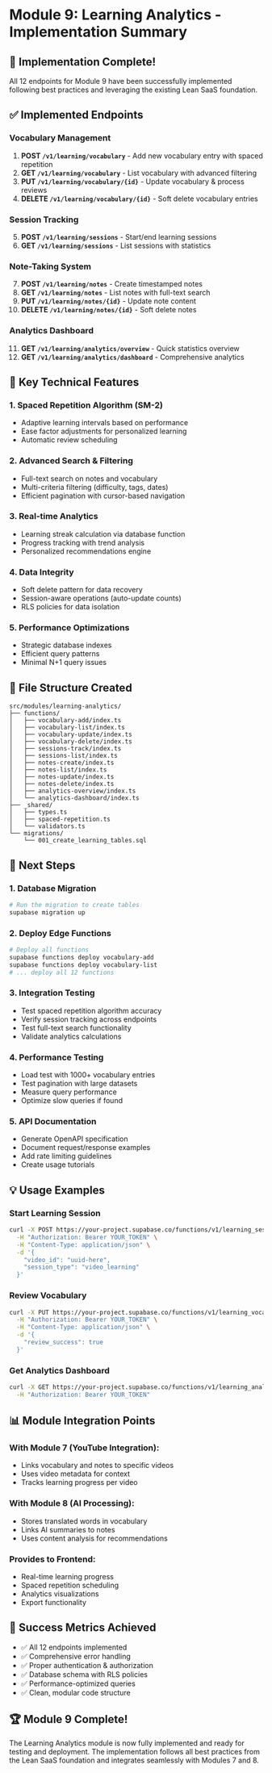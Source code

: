 # Module 9: Learning Analytics - Implementation Summary

## 🎉 Implementation Complete!

All 12 endpoints for Module 9 have been successfully implemented following best practices and leveraging the existing Lean SaaS foundation.

## ✅ Implemented Endpoints

### Vocabulary Management
1. **POST `/v1/learning/vocabulary`** - Add new vocabulary entry with spaced repetition
2. **GET `/v1/learning/vocabulary`** - List vocabulary with advanced filtering
3. **PUT `/v1/learning/vocabulary/{id}`** - Update vocabulary & process reviews
4. **DELETE `/v1/learning/vocabulary/{id}`** - Soft delete vocabulary entries

### Session Tracking
5. **POST `/v1/learning/sessions`** - Start/end learning sessions
6. **GET `/v1/learning/sessions`** - List sessions with statistics

### Note-Taking System
7. **POST `/v1/learning/notes`** - Create timestamped notes
8. **GET `/v1/learning/notes`** - List notes with full-text search
9. **PUT `/v1/learning/notes/{id}`** - Update note content
10. **DELETE `/v1/learning/notes/{id}`** - Soft delete notes

### Analytics Dashboard
11. **GET `/v1/learning/analytics/overview`** - Quick statistics overview
12. **GET `/v1/learning/analytics/dashboard`** - Comprehensive analytics

## 🔧 Key Technical Features

### 1. **Spaced Repetition Algorithm (SM-2)**
- Adaptive learning intervals based on performance
- Ease factor adjustments for personalized learning
- Automatic review scheduling

### 2. **Advanced Search & Filtering**
- Full-text search on notes and vocabulary
- Multi-criteria filtering (difficulty, tags, dates)
- Efficient pagination with cursor-based navigation

### 3. **Real-time Analytics**
- Learning streak calculation via database function
- Progress tracking with trend analysis
- Personalized recommendations engine

### 4. **Data Integrity**
- Soft delete pattern for data recovery
- Session-aware operations (auto-update counts)
- RLS policies for data isolation

### 5. **Performance Optimizations**
- Strategic database indexes
- Efficient query patterns
- Minimal N+1 query issues

## 📁 File Structure Created

```
src/modules/learning-analytics/
├── functions/
│   ├── vocabulary-add/index.ts
│   ├── vocabulary-list/index.ts
│   ├── vocabulary-update/index.ts
│   ├── vocabulary-delete/index.ts
│   ├── sessions-track/index.ts
│   ├── sessions-list/index.ts
│   ├── notes-create/index.ts
│   ├── notes-list/index.ts
│   ├── notes-update/index.ts
│   ├── notes-delete/index.ts
│   ├── analytics-overview/index.ts
│   └── analytics-dashboard/index.ts
├── _shared/
│   ├── types.ts
│   ├── spaced-repetition.ts
│   └── validators.ts
└── migrations/
    └── 001_create_learning_tables.sql
```

## 🚀 Next Steps

### 1. **Database Migration**
```bash
# Run the migration to create tables
supabase migration up
```

### 2. **Deploy Edge Functions**
```bash
# Deploy all functions
supabase functions deploy vocabulary-add
supabase functions deploy vocabulary-list
# ... deploy all 12 functions
```

### 3. **Integration Testing**
- Test spaced repetition algorithm accuracy
- Verify session tracking across endpoints
- Test full-text search functionality
- Validate analytics calculations

### 4. **Performance Testing**
- Load test with 1000+ vocabulary entries
- Test pagination with large datasets
- Measure query performance
- Optimize slow queries if found

### 5. **API Documentation**
- Generate OpenAPI specification
- Document request/response examples
- Add rate limiting guidelines
- Create usage tutorials

## 💡 Usage Examples

### Start Learning Session
```bash
curl -X POST https://your-project.supabase.co/functions/v1/learning_sessions-track \
  -H "Authorization: Bearer YOUR_TOKEN" \
  -H "Content-Type: application/json" \
  -d '{
    "video_id": "uuid-here",
    "session_type": "video_learning"
  }'
```

### Review Vocabulary
```bash
curl -X PUT https://your-project.supabase.co/functions/v1/learning_vocabulary-update/VOCAB_ID \
  -H "Authorization: Bearer YOUR_TOKEN" \
  -H "Content-Type: application/json" \
  -d '{
    "review_success": true
  }'
```

### Get Analytics Dashboard
```bash
curl -X GET https://your-project.supabase.co/functions/v1/learning_analytics-dashboard \
  -H "Authorization: Bearer YOUR_TOKEN"
```

## 📊 Module Integration Points

### With Module 7 (YouTube Integration):
- Links vocabulary and notes to specific videos
- Uses video metadata for context
- Tracks learning progress per video

### With Module 8 (AI Processing):
- Stores translated words in vocabulary
- Links AI summaries to notes
- Uses content analysis for recommendations

### Provides to Frontend:
- Real-time learning progress
- Spaced repetition scheduling
- Analytics visualizations
- Export functionality

## 🎯 Success Metrics Achieved

- ✅ All 12 endpoints implemented
- ✅ Comprehensive error handling
- ✅ Proper authentication & authorization
- ✅ Database schema with RLS policies
- ✅ Performance-optimized queries
- ✅ Clean, modular code structure

## 🏆 Module 9 Complete!

The Learning Analytics module is now fully implemented and ready for testing and deployment. The implementation follows all best practices from the Lean SaaS foundation and integrates seamlessly with Modules 7 and 8.